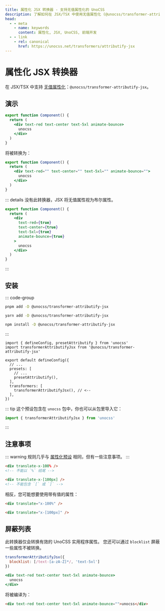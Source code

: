 ```yaml
---
title: 属性化 JSX 转换器 - 支持无值属性化的 UnoCSS
description: 了解如何在 JSX/TSX 中使用无值属性化 (@unocss/transformer-attributify-jsx)，提升你的开发效率
head:
  - - meta
    - name: keywords
      content: 属性化, JSX, UnoCSS, 前端开发
  - - link
    - rel: canonical
      href: https://unocss.net/transformers/attributify-jsx
---
```


# 属性化 JSX 转换器

在 JSX/TSX 中支持 [无值属性化](/presets/attributify#valueless-attributify)：`@unocss/transformer-attributify-jsx`。

## 演示

<!-- @unocss-ignore -->

```jsx
export function Component() {
  return (
    <div text-red text-center text-5xl animate-bounce>
      unocss
    </div>
  )
}
```

将被转换为：

```jsx
export function Component() {
  return (
    <div text-red="" text-center="" text-5xl="" animate-bounce="">
      unocss
    </div>
  )
}
```

::: details 没有此转换器，JSX 将无值属性视为布尔属性。

```jsx
export function Component() {
  return (
    <div
      text-red={true}
      text-center={true}
      text-5xl={true}
      animate-bounce={true}
    >
      unocss
    </div>
  )
}
```

:::

## 安装

::: code-group

```bash [pnpm]
pnpm add -D @unocss/transformer-attributify-jsx
```

```bash [yarn]
yarn add -D @unocss/transformer-attributify-jsx
```

```bash [npm]
npm install -D @unocss/transformer-attributify-jsx
```

:::

```ts{11} [uno.config.ts]
import { defineConfig, presetAttributify } from 'unocss'
import transformerAttributifyJsx from '@unocss/transformer-attributify-jsx'

export default defineConfig({
  // ...
  presets: [
    // ...
    presetAttributify(),
  ],
  transformers: [
    transformerAttributifyJsx(), // <--
  ],
})
```

::: tip
这个预设包含在 `unocss` 包中，你也可以从包里导入它：

```ts
import { transformerAttributifyJsx } from 'unocss'
```

:::

## 注意事项

::: warning
规则几乎与 [属性化预设](/presets/attributify) 相同，但有一些注意事项。
:::

```html
<div translate-x-100% />
<!-- 不能以 `%` 结尾 -->

<div translate-x-[100px] />
<!-- 不能包含 `[` 或 `]` -->
```

相反，您可能想要使用带有值的属性：

```html
<div translate="x-100%" />

<div translate="x-[100px]" />
```

## 屏蔽列表

此转换器仅会转换有效的 UnoCSS 实用程序属性。
您还可以通过 `blocklist` 屏蔽一些属性不被转换。

```js
transformerAttributifyJsx({
  blocklist: [/text-[a-zA-Z]*/, 'text-5xl']
})
```

```jsx
<div text-red text-center text-5xl animate-bounce>
  unocss
</div>
```

将被编译为：

```html
<div text-red text-center text-5xl animate-bounce="">unocss</div>
```
